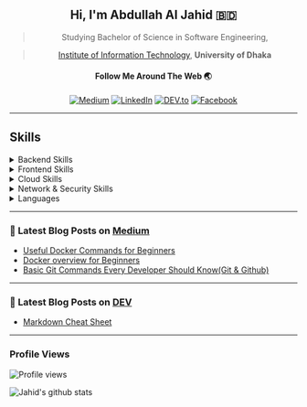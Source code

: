<div align="center">
            
## Hi, I'm Abdullah Al Jahid 🇧🇩

> Studying Bachelor of Science in Software Engineering,

> [Institute of Information Technology](http://iit.du.ac.bd), **University of Dhaka**
            

#### Follow Me Around The Web 🌏

<!-- <a target="_blank" href=""><img src="https://img.shields.io/badge/-%23.svg?&style=plastic&logo=&logoColor=white" alt=""></a> -->

<a target="_blank" href="https://jahid1030.medium.com/"><img src="https://img.shields.io/badge/Medium-%23262626.svg?&style=plastic&logo=Medium&logoColor=white" alt="Medium"></a>
<a target="_blank" href="https://www.linkedin.com/in/abdullah-al-jahid-a6090a194/"><img src="https://img.shields.io/badge/LinkedIn-%230077B5.svg?&style=plastic&logo=linkedin&logoColor=white" alt="LinkedIn"></a>
<a target="_blank" href="https://dev.to/jahid1030"><img src="https://img.shields.io/badge/DEV.to-%235c5c3d.svg?&style=plastic&logo=dev.to&logoColor=black" alt="DEV.to"></a>
<a target="_blank" href="https://www.facebook.com/aa.jahid30/"><img src="https://img.shields.io/badge/Facebook-%231877F2.svg?&style=plastic&logo=Facebook&logoColor=white" alt="Facebook"></a>

            
</dev>

---

<div align="left"> 
            
## Skills            
<details>
    <summary>Backend Skills</summary>
    
![Laravel](https://img.shields.io/badge/-Laravel-red?style=flat&logo=Laravel&logoColor=white)
![Express.js](https://img.shields.io/badge/-Express-092E20?style=flat&logo=Express&logoColor=white)
![Node](https://img.shields.io/badge/-Node-black?style=flat&logo=Node.js&logoColor=green)
![RestAPI](https://img.shields.io/badge/-RestAPI-009688?style=flat&logo=API&logoColor=white)
![MongoDB](https://img.shields.io/badge/-MongoDB-004d00?style=flat&logo=MongoDB&logoColor=white)
![MySQL](https://img.shields.io/badge/-MySQL-cc9900?style=flat&logo=MySQL&logoColor=black)            
<!-- ![MariaDB](https://img.shields.io/badge/-MariaDB-003545?style=flat&logo=MariaDB&logoColor=white) -->
<!-- ![SQLite](https://img.shields.io/badge/-SQLite-003B57?style=flat&logo=SQLite&logoColor=white) -->
</details>


<details>
    <summary>Frontend Skills</summary>

![Vue](https://img.shields.io/badge/-Vue-51b984?style=flat&logo=Vue.js&logoColor=white)
![Nuxt](https://img.shields.io/badge/-Nuxt-008080?style=flat&logo=Nuxt.js&logoColor=white)
![Quasar](https://img.shields.io/badge/-Quasar-5c5c8a?style=flat&logo=Quasar&logoColor=default) 
![Vuetify](https://img.shields.io/badge/-Vuetify-001a33?style=flat&logo=Vuetify&logoColor=e7f2fe)
![Bootstrap](https://img.shields.io/badge/-Bootstrap-7952B3?style=flat&logo=Bootstrap&logoColor=white)
![Shards-Vue](https://img.shields.io/badge/-Shards-ccffcc?style=flat&logo=Shards&logoColor=e7f2fe)            
</details>

<details>
    <summary>Cloud Skills</summary>

![Linux](https://img.shields.io/badge/-Linux-FCC624?style=flat&logo=Linux&logoColor=black)
![Nginx](https://img.shields.io/badge/-Nginx-269539?style=flat&logo=Nginx&logoColor=white)
![Docker](https://img.shields.io/badge/-Docker-2496ED?style=flat&logo=Docker&logoColor=white)
</details>

<details>
    <summary>Network & Security Skills</summary>
 
![Wireshark](https://img.shields.io/badge/-Wireshark-1679A7?style=flat&logo=wireshark&logoColor=white)
![Burp Suite](https://img.shields.io/badge/-Burp--Suite-557C94?style=flat&logo=burp%20Linux&logoColor=white)
![Vega](https://img.shields.io/badge/-Vega-1679A7?style=flat&logo=vega&logoColor=white)            
<!-- ![And many more...](https://img.shields.io/badge/-And--many--more...-black?style=flat&logo=&logoColor=white) -->
</details>
            
<details>
    <summary>Languages</summary>
    
![C](https://img.shields.io/badge/-C-150458?style=flat&logo=c&logoColor=white)
![C++](https://img.shields.io/badge/-C++-F7931E?style=flat&logo=cplusplus&logoColor=white)
![Java](https://img.shields.io/badge/-Java-cc2900?style=flat&logo=Java&logoColor=white)
![Javascript](https://img.shields.io/badge/-Javascript-3b00b3?style=flat&logo=Javascript&logoColor=white)
![HTML](https://img.shields.io/badge/-HTML-602020?style=flat&logo=htmL&logoColor=white)
![CSS](https://img.shields.io/badge/-CSS-336600?style=flat&logo=css&logoColor=white)
![PHP](https://img.shields.io/badge/-PHP-150458?style=flat&logo=PHP&logoColor=white)
![Javafx](https://img.shields.io/badge/-JavaFX-D00000?style=flat&logo=JavaFX&logoColor=white)           
</details>


<!-- ![](https://img.shields.io/badge/--black?style=plastic&logo=) -->
---           
            
### 📕 Latest Blog Posts on [Medium](https://jahid1030.medium.com/)
<!-- <a target="_blank" href="https://github-readme-medium-recent-article.vercel.app/medium/@jahid1030/2"><img src="https://github-readme-medium-recent-article.vercel.app/medium/@jahid1030/2" alt="Article on Git Commands"> 
<a target="_blank" href="https://github-readme-medium-recent-article.vercel.app/medium/@jahid1030/0"><img src="https://github-readme-medium-recent-article.vercel.app/medium/@jahid1030/0" alt="Article on Docker Commands">             -->
            
<!-- BLOG-POST-LIST:START -->
- [Useful Docker Commands for Beginners](https://jahid1030.medium.com/useful-docker-commands-for-beginners-123408ab0d9e?source=rss-a93ad9df0b09------2)
- [Docker overview for Beginners](https://jahid1030.medium.com/what-makes-docker-so-important-839518927a61?source=rss-a93ad9df0b09------2)
- [Basic Git Commands Every Developer Should Know&lpar;Git &amp; Github&rpar;](https://jahid1030.medium.com/basic-git-commands-every-developer-should-know-git-github-1e07d081af29?source=rss-a93ad9df0b09------2)
<!-- BLOG-POST-LIST:END -->
            
---

### 📕 Latest Blog Posts on [DEV](https://dev.to/jahid1030)
<!-- DEVTO:START -->
- [Markdown Cheat Sheet](https://dev.to/jahid1030/markdown-cheat-sheet-1a17)
<!-- DEVTO:END -->    
 
---            
                        
### Profile Views
![Profile views](https://gpvc.arturio.dev/Jahid1999) 
            
![Jahid's github stats](https://github-readme-stats.vercel.app/api?username=Jahid1999&&count_private=true&&show_icons=true&title_color=00ff00&icon_color=bb2acf&text_color=daf7dc&bg_color=151515)
    

<!-- [![Top Langs](https://github-readme-stats.vercel.app/api/top-langs/?username=Jahid1999&layout=compact)](https://github.com/Jahid1999/github-readme-stats) -->


</div>

<!--
**Jahid1999/Jahid1999** is a ✨ _special_ ✨ repository because its `README.md` (this file) appears on your GitHub profile.

Here are some ideas to get you started:

- 🔭 I’m currently working on ...
- 🌱 I’m currently learning ...
- 👯 I’m looking to collaborate on ...
- 🤔 I’m looking for help with ...
- 💬 Ask me about ...
- 📫 How to reach me: ...
- 😄 Pronouns: ...
- ⚡ Fun fact: ...
-->
